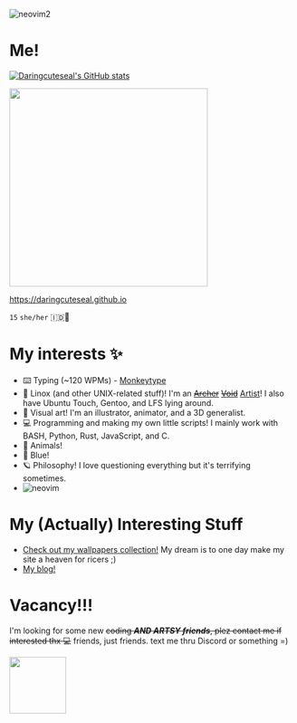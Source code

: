 ![neovim2](https://github.com/DaringCuteSeal/DaringCuteSeal/assets/95740760/02a75076-4dc0-4cba-b00d-524d903bb1b4)
# Me!
  
[![Daringcuteseal's GitHub stats](https://github-readme-stats.vercel.app/api?username=daringcuteseal&show_icons=true&theme=react)](https://github.com/anuraghazra/github-readme-stats)

<div>
  <img src="https://github.com/DaringCuteSeal/DaringCuteSeal/assets/95740760/a3152561-ffd0-4eff-b3e9-88bbbf6647c6" height=350px>
  
  </div>

https://daringcuteseal.github.io




`15` `she/her` 🇮🇩🦭

# My interests ✨

- ⌨️ Typing (~120 WPMs) - [Monkeytype](https://monkeytype.com/profile/Darkowl)
- 🐧 Linox (and other UNIX-related stuff)! I'm an <s>[Archer](https://archlinux.org)</s> <s>[Void](https://voidlinux.org)</s> [Artist](https://artixlinux.org)! I also have Ubuntu Touch, Gentoo, and LFS lying around.
- 🎨 Visual art! I'm an illustrator, animator, and a 3D generalist.
- 💻 Programming and making my own little scripts! I mainly work with BASH, Python, Rust, JavaScript, and C.
- 🐾 Animals!
- 💙 Blue!
- 🪐 Philosophy! I love questioning everything but it's terrifying sometimes.
- ![neovim](https://github.com/DaringCuteSeal/DaringCuteSeal/assets/95740760/02cb5881-c1b2-41c0-acb0-943780e620f5)


# My (Actually) Interesting Stuff
- [Check out my wallpapers collection!](https://wallpapers.daringcuteseal.xyz) My dream is to one day make my site a heaven for ricers ;)
- [My blog!](https://daringcuteseal.github.io/blog)

# Vacancy!!!
I'm looking for some new ~~coding ***AND ARTSY friends***, plez contact me if interested thx 💻~~ friends, just friends. text me thru Discord or something =)

<img src="https://user-images.githubusercontent.com/95740760/234250184-579bcef4-5079-4bd3-800e-2b4bde83dae2.png" height=100px>
